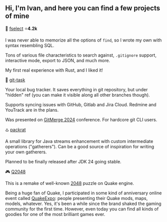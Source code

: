 ## Hi, I'm Ivan, and here you can find a few projects of mine

🦀 [fselect](https://github.com/jhspetersson/fselect) ⭐**4.2k**

I was never able to memorize all the options of `find`, so I wrote my own with syntax resembling SQL.

Tons of various file characteristics to search against, `.gitignore` support, interactive mode, export to JSON, and much more.

My first real experience with Rust, and I liked it!

🦀 [git-task](https://github.com/jhspetersson/git-task)

Your local bug tracker. It saves everything in git repository, but under "hidden" ref (you can make it visible along all other branches though).

Supports syncing issues with GitHub, Gitlab and Jira Cloud. Redmine and YouTrack are in the plans.

Was presented on [GitMerge 2024](https://git-merge.com) conference. For hardcore git CLI users.

♨️ [packrat](https://github.com/jhspetersson/packrat)

A small library for Java streams enhancement with custom intermediate operations ("gatherers"). Can be a good source of inspiration for writing your own gatherers.

Planned to be finally released after JDK 24 going stable.

🎮 [Q2048](https://github.com/jhspetersson/q2048)

This is a remake of well-known [2048](https://play2048.co) puzzle on Quake engine.

Being a huge fan of Quake, I participated in some kind of anniversary online event called [QuakeExpo](https://qexpo2016.com): people presenting their Quake mods, maps, models, whatever.
Yes, it's been a while since the brand shaked the gaming community for the first time. However, even today you can find all kinds of goodies for one of the most brilliant games ever.
